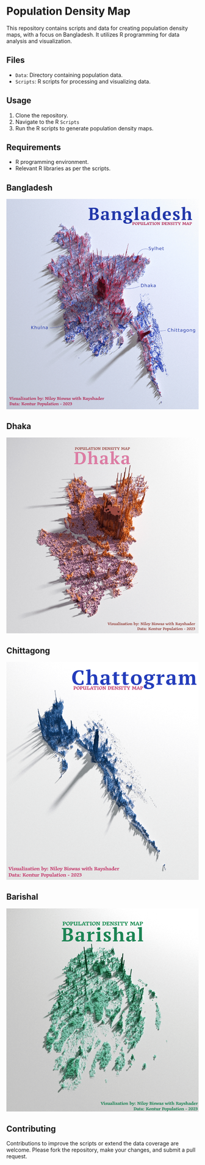 # Population Density Map

This repository contains scripts and data for creating population density maps, with a focus on Bangladesh. It utilizes R programming for data analysis and visualization.

## Files
- `Data`: Directory containing population data.
- `Scripts`: R scripts for processing and visualizing data.

## Usage
1. Clone the repository.
2. Navigate to the R `Scripts` 
3. Run the R scripts to generate population density maps.

## Requirements
- R programming environment.
- Relevant R libraries as per the scripts.

## Bangladesh
![Bangladesh](Plots/Bangladesh_population_density.png)

## Dhaka
![Dhaka](Plots/Dhaka_population_density.png)

## Chittagong
![Chittagong](Plots/Chittagong_population_density.png)


## Barishal
![Barishal](Plots/Barishal_population_density.png)


## Contributing
Contributions to improve the scripts or extend the data coverage are welcome. Please fork the repository, make your changes, and submit a pull request.